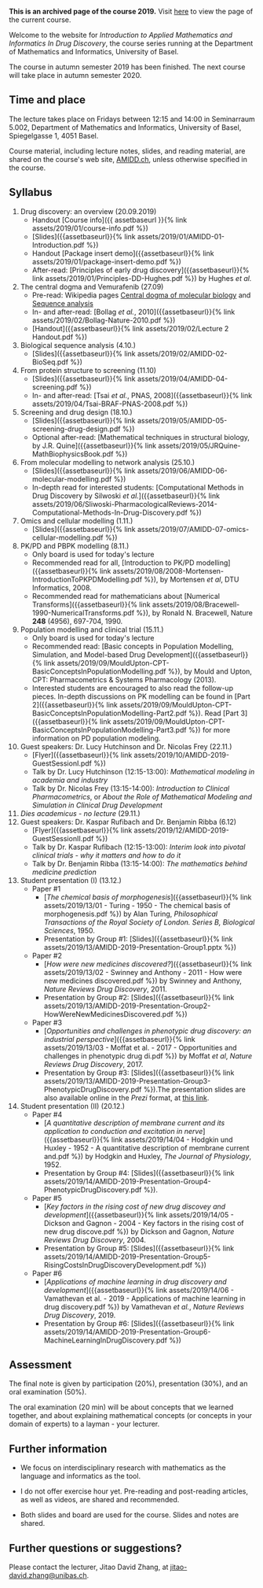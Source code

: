 **This is an archived page of the course 2019.** Visit [here]({{site.url}}) to
view the page of the current course.

Welcome to the website for *Introduction to Applied Mathematics and Informatics In Drug Discovery*, the course series running at the Department of Mathematics and Informatics, University of Basel.

The course in autumn semester 2019 has been finished. The next course will take place in autumn semester 2020.

## Time and place

The lecture takes place on Fridays between 12:15 and 14:00 in Seminarraum 5.002, Department of Mathematics and Informatics, University of Basel, Spiegelgasse 1, 4051 Basel.

Course material, including lecture notes, slides, and reading material, are shared on the course's web site, [AMIDD.ch](http://amidd.ch), unless otherwise specified in the course.

## Syllabus

1. Drug discovery: an overview (20.09.2019)
    * Handout [Course info]({{ assetbaseurl }}{% link
      assets/2019/01/course-info.pdf %})
    * [Slides]({{assetbaseurl}}{% link assets/2019/01/AMIDD-01-Introduction.pdf %})
    * Handout [Package insert demo]({{assetbaseurl}}{% link assets/2019/01/package-insert-demo.pdf %})
    * After-read: [Principles of early drug discovery]({{assetbaseurl}}{% link assets/2019/01/Principles-DD-Hughes.pdf %}) by Hughes *et al.*
2. The central dogma and Vemurafenib (27.09)
    * Pre-read: Wikipedia pages [Central dogma of molecular biology](https://en.wikipedia.org/wiki/Central_dogma_of_molecular_biology) and [Sequence analysis](https://en.wikipedia.org/wiki/Sequence_analysis)
    * In- and after-read: [Bollag *et al.*, 2010]({{assetbaseurl}}{% link assets/2019/02/Bollag-Nature-2010.pdf %})
    * [Handout]({{assetbaseurl}}{% link assets/2019/02/Lecture 2 Handout.pdf %})
3. Biological sequence analysis (4.10.)
    * [Slides]({{assetbaseurl}}{% link assets/2019/02/AMIDD-02-BioSeq.pdf %})
4. From protein structure to screening (11.10)
    * [Slides]({{assetbaseurl}}{% link assets/2019/04/AMIDD-04-screening.pdf %})
    * In- and after-read: [Tsai *et al.*, PNAS, 2008]({{assetbaseurl}}{% link assets/2019/04/Tsai-BRAF-PNAS-2008.pdf %})
5. Screening and drug design (18.10.)
    * [Slides]({{assetbaseurl}}{% link assets/2019/05/AMIDD-05-screening-drug-design.pdf %})
    * Optional after-read: [Mathematical techniques in structural biology, by J.R. Quine]({{assetbaseurl}}{% link assets/2019/05/JRQuine-MathBiophysicsBook.pdf %})
6. From molecular modelling to network analysis (25.10.)
    * [Slides]({{assetbaseurl}}{% link assets/2019/06/AMIDD-06-molecular-modelling.pdf %})
    * In-depth read for interested students: [Computational Methods in Drug Discovery by Silwoski *et al.*]({{assetbaseurl}}{% link assets/2019/06/Sliwoski-PharmacologicalReviews-2014-Computational-Methods-In-Drug-Discovery.pdf %})
7. Omics and cellular modelling (1.11.)
    * [Slides]({{assetbaseurl}}{% link assets/2019/07/AMIDD-07-omics-cellular-modelling.pdf %})
9. PK/PD and PBPK modelling (8.11.)
    * Only board is used for today's lecture
    * Recommended read for all, [Introduction to PK/PD modelling]({{assetbaseurl}}{% link assets/2019/08/2008-Mortensen-IntroductionToPKPDModelling.pdf %}), by Mortensen *et al*, DTU Informatics, 2008.
    * Recommended read for mathematicians about [Numerical
      Transforms]({{assetbaseurl}}{% link
      assets/2019/08/Bracewell-1990-NumericalTransforms.pdf %}), by Ronald N.
      Bracewell, Nature **248** (4956), 697-704, 1990.
9. Population modelling and clinical trial (15.11.)
    * Only board is used for today's lecture
    * Recommended read: [Basic concepts in Population Modelling, Simulation, and
      Model-based Drug Development]({{assetbaseurl}}{% link
      assets/2019/09/MouldUpton-CPT-BasicConceptsInPopulationModelling.pdf %}), by Mould and Upton, CPT: Pharmacometrics & Systems Pharmacology (2013).
     * Interested students are encouraged to also read the follow-up pieces.
       In-depth discussions on PK modelling can be found in [Part
       2]({{assetbaseurl}}{% link
       assets/2019/09/MouldUpton-CPT-BasicConceptsInPopulationModelling-Part2.pdf
       %}). Read [Part 3]({{assetbaseurl}}{% link assets/2019/09/MouldUpton-CPT-BasicConceptsInPopulationModelling-Part3.pdf %}) for more information on PD population modeling.
10. Guest speakers: Dr. Lucy Hutchinson and Dr. Nicolas Frey (22.11.)
    * [Flyer]({{assetbaseurl}}{% link assets/2019/10/AMIDD-2019-GuestSessionI.pdf %})
    * Talk by Dr. Lucy Hutchinson (12:15-13:00): *Mathematical modeling in academia and industry*
    * Talk by Dr. Nicolas Frey (13:15-14:00): *Introduction to Clinical Pharmacometrics*, or *About the Role of Mathematical Modeling and Simulation in Clinical Drug Development*
11. *Dies academicus - no lecture* (29.11.)
12. Guest speakers: Dr. Kaspar Rufibach and Dr. Benjamin Ribba (6.12)
    * [Flyer]({{assetbaseurl}}{% link assets/2019/12/AMIDD-2019-GuestSessionII.pdf %})
    * Talk by Dr. Kaspar Rufibach (12:15-13:00): *Interim look into pivotal clinical trials - why it matters and how to do it*
    * Talk by Dr. Benjamin Ribba (13:15-14:00): *The mathematics behind medicine prediction*
13. Student presentation (I) (13.12.)
    * Paper #1
        * [*The chemical basis of morphogenesis*]({{assetbaseurl}}{% link assets/2019/13/01 - Turing - 1950 - The chemical basis of morphogenesis.pdf %}) by Alan Turing, *Philosophical Transactions of the Royal Society of London. Series B, Biological Sciences*, 1950.
    	* Presentation by Group #1: [Slides]({{assetbaseurl}}{% link assets/2019/13/AMIDD-2019-Presentation-Group1.pptx %})
    * Paper #2
    	* [*How were new medicines discovered?*]({{assetbaseurl}}{% link assets/2019/13/02 - Swinney and Anthony - 2011 - How were new medicines discovered.pdf %}) by Swinney and Anthony, *Nature Reviews Drug Discovery*, 2011.
    	* Presentation by Group #2: [Slides]({{assetbaseurl}}{% link assets/2019/13/AMIDD-2019-Presentation-Group2-HowWereNewMedicinesDiscovered.pdf %})
    * Paper #3
    	* [*Opportunities and challenges in phenotypic drug discovery: an industrial perspective*]({{assetbaseurl}}{% link assets/2019/13/03 - Moffat et al. - 2017 - Opportunities and challenges in phenotypic drug di.pdf %}) by Moffat *et al*, *Nature Reviews Drug Discovery*, 2017.
    	* Presentation by Group #3: [Slides]({{assetbaseurl}}{% link
	  assets/2019/13/AMIDD-2019-Presentation-Group3-PhenotypicDrugDiscovery.pdf
	  %}).The presentation slides are also available online in the *Prezi* format, at [this link](https://prezi.com/xrpn8jwoj_ux/drug-discovery/?utm_campaign=share&utm_medium=copy).
14. Student presentation (II) (20.12.)
    * Paper #4
        * [*A quantitative description of membrane current and its application to conduction and excitation in nerve*]({{assetbaseurl}}{% link assets/2019/14/04 - Hodgkin und Huxley - 1952 - A quantitative description of membrane current and.pdf %}) by Hodgkin and Huxley, *The Journal of Physiology*, 1952.
    	* Presentation by Group #4: [Slides]({{assetbaseurl}}{% link assets/2019/14/AMIDD-2019-Presentation-Group4-PhenotypicDrugDiscovery.pdf %}). 
	* Paper #5
		 * [*Key factors in the rising cost of new drug discovey and development*]({{assetbaseurl}}{% link assets/2019/14/05 - Dickson and Gagnon - 2004 - Key factors in the rising cost of new drug discove.pdf %}) by Dickson and Gagnon, *Nature Reviews Drug Discovery*, 2004.
		 * Presentation by Group #5: [Slides]({{assetbaseurl}}{% link assets/2019/14/AMIDD-2019-Presentation-Group5-RisingCostsInDrugDiscoveryDevelopment.pdf %})
    * Paper #6
		* [*Applications of machine learning in drug discovery and development*]({{assetbaseurl}}{% link assets/2019/14/06 - Vamathevan et al. - 2019 - Applications of machine learning in drug discovery.pdf %}) by Vamathevan *et al.*, *Nature Reviews Drug Discovery*, 2019.
		* Presentation by Group #6: [Slides]({{assetbaseurl}}{% link assets/2019/14/AMIDD-2019-Presentation-Group6-MachineLearningInDrugDiscovery.pdf %})

## Assessment

The final note is given by participation (20%), presentation (30%), and an oral examination (50%). 

The oral examination (20 min) will be about concepts that we learned together, and about explaining mathematical concepts (or concepts in your domain of experts) to a layman - your lecturer.

## Further information

* We focus on interdisciplinary research with mathematics as the language and informatics as the tool.

* I do not offer exercise hour yet. Pre-reading and post-reading articles, as well as videos, are shared and recommended.

* Both slides and board are used for the course. Slides and notes are shared.

## Further questions or suggestions?

Please contact the lecturer, Jitao David Zhang, at [jitao-david.zhang@unibas.ch](mailto:jitao-david.zhang@unibas.ch).

